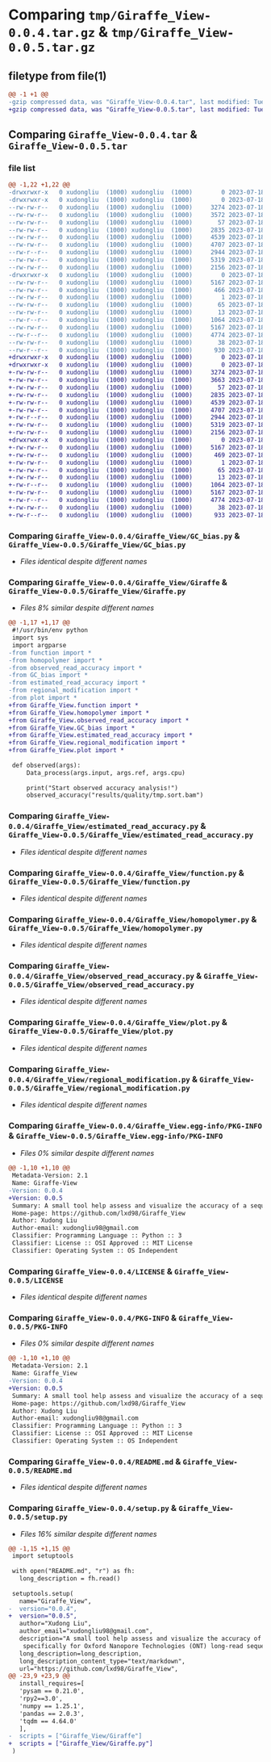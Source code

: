 # Comparing `tmp/Giraffe_View-0.0.4.tar.gz` & `tmp/Giraffe_View-0.0.5.tar.gz`

## filetype from file(1)

```diff
@@ -1 +1 @@
-gzip compressed data, was "Giraffe_View-0.0.4.tar", last modified: Tue Jul 18 11:39:02 2023, max compression
+gzip compressed data, was "Giraffe_View-0.0.5.tar", last modified: Tue Jul 18 11:53:21 2023, max compression
```

## Comparing `Giraffe_View-0.0.4.tar` & `Giraffe_View-0.0.5.tar`

### file list

```diff
@@ -1,22 +1,22 @@
-drwxrwxr-x   0 xudongliu  (1000) xudongliu  (1000)        0 2023-07-18 11:39:02.837392 Giraffe_View-0.0.4/
-drwxrwxr-x   0 xudongliu  (1000) xudongliu  (1000)        0 2023-07-18 11:39:02.837392 Giraffe_View-0.0.4/Giraffe_View/
--rw-rw-r--   0 xudongliu  (1000) xudongliu  (1000)     3274 2023-07-18 10:42:50.000000 Giraffe_View-0.0.4/Giraffe_View/GC_bias.py
--rw-rw-r--   0 xudongliu  (1000) xudongliu  (1000)     3572 2023-07-18 11:28:54.000000 Giraffe_View-0.0.4/Giraffe_View/Giraffe
--rw-rw-r--   0 xudongliu  (1000) xudongliu  (1000)       57 2023-07-18 11:25:53.000000 Giraffe_View-0.0.4/Giraffe_View/__init__.py
--rw-rw-r--   0 xudongliu  (1000) xudongliu  (1000)     2835 2023-07-18 10:42:50.000000 Giraffe_View-0.0.4/Giraffe_View/estimated_read_accuracy.py
--rw-rw-r--   0 xudongliu  (1000) xudongliu  (1000)     4539 2023-07-18 10:42:50.000000 Giraffe_View-0.0.4/Giraffe_View/function.py
--rw-rw-r--   0 xudongliu  (1000) xudongliu  (1000)     4707 2023-07-18 10:42:50.000000 Giraffe_View-0.0.4/Giraffe_View/homopolymer.py
--rw-r--r--   0 xudongliu  (1000) xudongliu  (1000)     2944 2023-07-18 10:42:50.000000 Giraffe_View-0.0.4/Giraffe_View/observed_read_accuracy.py
--rw-rw-r--   0 xudongliu  (1000) xudongliu  (1000)     5319 2023-07-18 10:42:50.000000 Giraffe_View-0.0.4/Giraffe_View/plot.py
--rw-rw-r--   0 xudongliu  (1000) xudongliu  (1000)     2156 2023-07-18 10:42:50.000000 Giraffe_View-0.0.4/Giraffe_View/regional_modification.py
-drwxrwxr-x   0 xudongliu  (1000) xudongliu  (1000)        0 2023-07-18 11:39:02.837392 Giraffe_View-0.0.4/Giraffe_View.egg-info/
--rw-rw-r--   0 xudongliu  (1000) xudongliu  (1000)     5167 2023-07-18 11:39:02.000000 Giraffe_View-0.0.4/Giraffe_View.egg-info/PKG-INFO
--rw-rw-r--   0 xudongliu  (1000) xudongliu  (1000)      466 2023-07-18 11:39:02.000000 Giraffe_View-0.0.4/Giraffe_View.egg-info/SOURCES.txt
--rw-rw-r--   0 xudongliu  (1000) xudongliu  (1000)        1 2023-07-18 11:39:02.000000 Giraffe_View-0.0.4/Giraffe_View.egg-info/dependency_links.txt
--rw-rw-r--   0 xudongliu  (1000) xudongliu  (1000)       65 2023-07-18 11:39:02.000000 Giraffe_View-0.0.4/Giraffe_View.egg-info/requires.txt
--rw-rw-r--   0 xudongliu  (1000) xudongliu  (1000)       13 2023-07-18 11:39:02.000000 Giraffe_View-0.0.4/Giraffe_View.egg-info/top_level.txt
--rw-r--r--   0 xudongliu  (1000) xudongliu  (1000)     1064 2023-07-18 10:44:57.000000 Giraffe_View-0.0.4/LICENSE
--rw-rw-r--   0 xudongliu  (1000) xudongliu  (1000)     5167 2023-07-18 11:39:02.837392 Giraffe_View-0.0.4/PKG-INFO
--rw-r--r--   0 xudongliu  (1000) xudongliu  (1000)     4774 2023-07-18 10:39:38.000000 Giraffe_View-0.0.4/README.md
--rw-rw-r--   0 xudongliu  (1000) xudongliu  (1000)       38 2023-07-18 11:39:02.837392 Giraffe_View-0.0.4/setup.cfg
--rw-r--r--   0 xudongliu  (1000) xudongliu  (1000)      930 2023-07-18 11:38:28.000000 Giraffe_View-0.0.4/setup.py
+drwxrwxr-x   0 xudongliu  (1000) xudongliu  (1000)        0 2023-07-18 11:53:21.650349 Giraffe_View-0.0.5/
+drwxrwxr-x   0 xudongliu  (1000) xudongliu  (1000)        0 2023-07-18 11:53:21.650349 Giraffe_View-0.0.5/Giraffe_View/
+-rw-rw-r--   0 xudongliu  (1000) xudongliu  (1000)     3274 2023-07-18 10:42:50.000000 Giraffe_View-0.0.5/Giraffe_View/GC_bias.py
+-rw-rw-r--   0 xudongliu  (1000) xudongliu  (1000)     3663 2023-07-18 11:50:42.000000 Giraffe_View-0.0.5/Giraffe_View/Giraffe.py
+-rw-rw-r--   0 xudongliu  (1000) xudongliu  (1000)       57 2023-07-18 11:47:04.000000 Giraffe_View-0.0.5/Giraffe_View/__init__.py
+-rw-rw-r--   0 xudongliu  (1000) xudongliu  (1000)     2835 2023-07-18 10:42:50.000000 Giraffe_View-0.0.5/Giraffe_View/estimated_read_accuracy.py
+-rw-rw-r--   0 xudongliu  (1000) xudongliu  (1000)     4539 2023-07-18 10:42:50.000000 Giraffe_View-0.0.5/Giraffe_View/function.py
+-rw-rw-r--   0 xudongliu  (1000) xudongliu  (1000)     4707 2023-07-18 10:42:50.000000 Giraffe_View-0.0.5/Giraffe_View/homopolymer.py
+-rw-r--r--   0 xudongliu  (1000) xudongliu  (1000)     2944 2023-07-18 10:42:50.000000 Giraffe_View-0.0.5/Giraffe_View/observed_read_accuracy.py
+-rw-rw-r--   0 xudongliu  (1000) xudongliu  (1000)     5319 2023-07-18 10:42:50.000000 Giraffe_View-0.0.5/Giraffe_View/plot.py
+-rw-rw-r--   0 xudongliu  (1000) xudongliu  (1000)     2156 2023-07-18 10:42:50.000000 Giraffe_View-0.0.5/Giraffe_View/regional_modification.py
+drwxrwxr-x   0 xudongliu  (1000) xudongliu  (1000)        0 2023-07-18 11:53:21.650349 Giraffe_View-0.0.5/Giraffe_View.egg-info/
+-rw-rw-r--   0 xudongliu  (1000) xudongliu  (1000)     5167 2023-07-18 11:53:21.000000 Giraffe_View-0.0.5/Giraffe_View.egg-info/PKG-INFO
+-rw-rw-r--   0 xudongliu  (1000) xudongliu  (1000)      469 2023-07-18 11:53:21.000000 Giraffe_View-0.0.5/Giraffe_View.egg-info/SOURCES.txt
+-rw-rw-r--   0 xudongliu  (1000) xudongliu  (1000)        1 2023-07-18 11:53:21.000000 Giraffe_View-0.0.5/Giraffe_View.egg-info/dependency_links.txt
+-rw-rw-r--   0 xudongliu  (1000) xudongliu  (1000)       65 2023-07-18 11:53:21.000000 Giraffe_View-0.0.5/Giraffe_View.egg-info/requires.txt
+-rw-rw-r--   0 xudongliu  (1000) xudongliu  (1000)       13 2023-07-18 11:53:21.000000 Giraffe_View-0.0.5/Giraffe_View.egg-info/top_level.txt
+-rw-r--r--   0 xudongliu  (1000) xudongliu  (1000)     1064 2023-07-18 10:44:57.000000 Giraffe_View-0.0.5/LICENSE
+-rw-rw-r--   0 xudongliu  (1000) xudongliu  (1000)     5167 2023-07-18 11:53:21.650349 Giraffe_View-0.0.5/PKG-INFO
+-rw-r--r--   0 xudongliu  (1000) xudongliu  (1000)     4774 2023-07-18 10:39:38.000000 Giraffe_View-0.0.5/README.md
+-rw-rw-r--   0 xudongliu  (1000) xudongliu  (1000)       38 2023-07-18 11:53:21.650349 Giraffe_View-0.0.5/setup.cfg
+-rw-r--r--   0 xudongliu  (1000) xudongliu  (1000)      933 2023-07-18 11:52:37.000000 Giraffe_View-0.0.5/setup.py
```

### Comparing `Giraffe_View-0.0.4/Giraffe_View/GC_bias.py` & `Giraffe_View-0.0.5/Giraffe_View/GC_bias.py`

 * *Files identical despite different names*

### Comparing `Giraffe_View-0.0.4/Giraffe_View/Giraffe` & `Giraffe_View-0.0.5/Giraffe_View/Giraffe.py`

 * *Files 8% similar despite different names*

```diff
@@ -1,17 +1,17 @@
 #!/usr/bin/env python
 import sys
 import argparse
-from function import *
-from homopolymer import *
-from observed_read_accuracy import *
-from GC_bias import *
-from estimated_read_accuracy import *
-from regional_modification import *
-from plot import *
+from Giraffe_View.function import *
+from Giraffe_View.homopolymer import *
+from Giraffe_View.observed_read_accuracy import *
+from Giraffe_View.GC_bias import *
+from Giraffe_View.estimated_read_accuracy import *
+from Giraffe_View.regional_modification import *
+from Giraffe_View.plot import *
 
 def observed(args):
     Data_process(args.input, args.ref, args.cpu)
 
     print("Start observed accuracy analysis!")
     observed_accuracy("results/quality/tmp.sort.bam")
```

### Comparing `Giraffe_View-0.0.4/Giraffe_View/estimated_read_accuracy.py` & `Giraffe_View-0.0.5/Giraffe_View/estimated_read_accuracy.py`

 * *Files identical despite different names*

### Comparing `Giraffe_View-0.0.4/Giraffe_View/function.py` & `Giraffe_View-0.0.5/Giraffe_View/function.py`

 * *Files identical despite different names*

### Comparing `Giraffe_View-0.0.4/Giraffe_View/homopolymer.py` & `Giraffe_View-0.0.5/Giraffe_View/homopolymer.py`

 * *Files identical despite different names*

### Comparing `Giraffe_View-0.0.4/Giraffe_View/observed_read_accuracy.py` & `Giraffe_View-0.0.5/Giraffe_View/observed_read_accuracy.py`

 * *Files identical despite different names*

### Comparing `Giraffe_View-0.0.4/Giraffe_View/plot.py` & `Giraffe_View-0.0.5/Giraffe_View/plot.py`

 * *Files identical despite different names*

### Comparing `Giraffe_View-0.0.4/Giraffe_View/regional_modification.py` & `Giraffe_View-0.0.5/Giraffe_View/regional_modification.py`

 * *Files identical despite different names*

### Comparing `Giraffe_View-0.0.4/Giraffe_View.egg-info/PKG-INFO` & `Giraffe_View-0.0.5/Giraffe_View.egg-info/PKG-INFO`

 * *Files 0% similar despite different names*

```diff
@@ -1,10 +1,10 @@
 Metadata-Version: 2.1
 Name: Giraffe-View
-Version: 0.0.4
+Version: 0.0.5
 Summary: A small tool help assess and visualize the accuracy of a sequencing dataset,   	specifically for Oxford Nanopore Technologies (ONT) long-read sequencing.
 Home-page: https://github.com/lxd98/Giraffe_View
 Author: Xudong Liu
 Author-email: xudongliu98@gmail.com
 Classifier: Programming Language :: Python :: 3
 Classifier: License :: OSI Approved :: MIT License
 Classifier: Operating System :: OS Independent
```

### Comparing `Giraffe_View-0.0.4/LICENSE` & `Giraffe_View-0.0.5/LICENSE`

 * *Files identical despite different names*

### Comparing `Giraffe_View-0.0.4/PKG-INFO` & `Giraffe_View-0.0.5/PKG-INFO`

 * *Files 0% similar despite different names*

```diff
@@ -1,10 +1,10 @@
 Metadata-Version: 2.1
 Name: Giraffe_View
-Version: 0.0.4
+Version: 0.0.5
 Summary: A small tool help assess and visualize the accuracy of a sequencing dataset,   	specifically for Oxford Nanopore Technologies (ONT) long-read sequencing.
 Home-page: https://github.com/lxd98/Giraffe_View
 Author: Xudong Liu
 Author-email: xudongliu98@gmail.com
 Classifier: Programming Language :: Python :: 3
 Classifier: License :: OSI Approved :: MIT License
 Classifier: Operating System :: OS Independent
```

### Comparing `Giraffe_View-0.0.4/README.md` & `Giraffe_View-0.0.5/README.md`

 * *Files identical despite different names*

### Comparing `Giraffe_View-0.0.4/setup.py` & `Giraffe_View-0.0.5/setup.py`

 * *Files 16% similar despite different names*

```diff
@@ -1,15 +1,15 @@
 import setuptools
 
 with open("README.md", "r") as fh:
   long_description = fh.read()
 
 setuptools.setup(
   name="Giraffe_View",
-  version="0.0.4",
+  version="0.0.5",
   author="Xudong Liu",
   author_email="xudongliu98@gmail.com",
   description="A small tool help assess and visualize the accuracy of a sequencing dataset, \
   	specifically for Oxford Nanopore Technologies (ONT) long-read sequencing.",
   long_description=long_description,
   long_description_content_type="text/markdown",
   url="https://github.com/lxd98/Giraffe_View",
@@ -23,9 +23,9 @@
   install_requires=[
   'pysam == 0.21.0',
   'rpy2==3.0',
   'numpy == 1.25.1',
   'pandas == 2.0.3',
   'tqdm == 4.64.0'
   ],
-  scripts = ["Giraffe_View/Giraffe"]
+  scripts = ["Giraffe_View/Giraffe.py"]
 )
```

